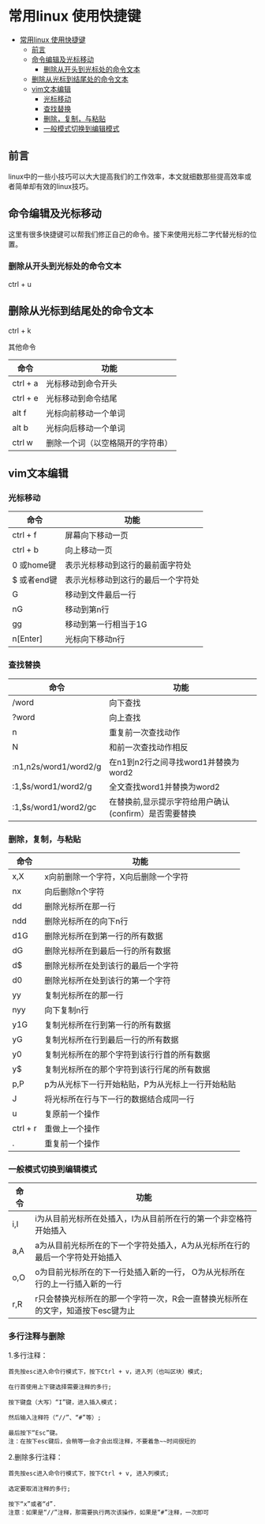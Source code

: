 # 常用linux 使用快捷键
<!-- TOC -->

- [常用linux 使用快捷键](#%E5%B8%B8%E7%94%A8linux-%E4%BD%BF%E7%94%A8%E5%BF%AB%E6%8D%B7%E9%94%AE)
    - [前言](#%E5%89%8D%E8%A8%80)
    - [命令编辑及光标移动](#%E5%91%BD%E4%BB%A4%E7%BC%96%E8%BE%91%E5%8F%8A%E5%85%89%E6%A0%87%E7%A7%BB%E5%8A%A8)
        - [删除从开头到光标处的命令文本](#%E5%88%A0%E9%99%A4%E4%BB%8E%E5%BC%80%E5%A4%B4%E5%88%B0%E5%85%89%E6%A0%87%E5%A4%84%E7%9A%84%E5%91%BD%E4%BB%A4%E6%96%87%E6%9C%AC)
    - [删除从光标到结尾处的命令文本](#%E5%88%A0%E9%99%A4%E4%BB%8E%E5%85%89%E6%A0%87%E5%88%B0%E7%BB%93%E5%B0%BE%E5%A4%84%E7%9A%84%E5%91%BD%E4%BB%A4%E6%96%87%E6%9C%AC)
    - [vim文本编辑](#vim%E6%96%87%E6%9C%AC%E7%BC%96%E8%BE%91)
        - [光标移动](#%E5%85%89%E6%A0%87%E7%A7%BB%E5%8A%A8)
        - [查找替换](#%E6%9F%A5%E6%89%BE%E6%9B%BF%E6%8D%A2)
        - [删除，复制，与粘贴](#%E5%88%A0%E9%99%A4%E5%A4%8D%E5%88%B6%E4%B8%8E%E7%B2%98%E8%B4%B4)
        - [一般模式切换到编辑模式](#%E4%B8%80%E8%88%AC%E6%A8%A1%E5%BC%8F%E5%88%87%E6%8D%A2%E5%88%B0%E7%BC%96%E8%BE%91%E6%A8%A1%E5%BC%8F)

<!-- /TOC -->

## 前言

linux中的一些小技巧可以大大提高我们的工作效率，本文就细数那些提高效率或者简单却有效的linux技巧。

## 命令编辑及光标移动

这里有很多快捷键可以帮我们修正自己的命令。接下来使用光标二字代替光标的位置。

### 删除从开头到光标处的命令文本

 ctrl + u

## 删除从光标到结尾处的命令文本

ctrl + k

其他命令

命令 | 功能
----|-----
ctrl + a| 光标移动到命令开头
ctrl + e|光标移动到命令结尾
alt  f| 光标向前移动一个单词
alt  b|光标向后移动一个单词
ctrl w|删除一个词（以空格隔开的字符串）


## vim文本编辑

### 光标移动

命令 | 功能
----|-----
ctrl + f | 屏幕向下移动一页
ctrl + b | 向上移动一页
0 或home键|表示光标移动到这行的最前面字符处
$ 或者end键|表示光标移动到这行的最后一个字符处
G | 移动到文件最后一行
nG| 移动到第n行
gg |移动到第一行相当于1G
n[Enter] |光标向下移动n行


### 查找替换

命令 | 功能
----|-----
/word| 向下查找
?word |向上查找
n | 重复前一次查找动作
N | 和前一次查找动作相反
:n1,n2s/word1/word2/g|  在n1到n2行之间寻找word1并替换为word2
:1,$s/word1/word2/g|  全文查找word1并替换为word2
:1,$s/word1/word2/gc| 在替换前,显示提示字符给用户确认(confirm）是否需要替换

### 删除，复制，与粘贴
命令 | 功能
----|-----
x,X | x向前删除一个字符，X向后删除一个字符
nx | 向后删除n个字符
dd| 删除光标所在那一行
ndd|  删除光标所在的向下n行
d1G| 删除光标所在到第一行的所有数据
dG | 删除光标所在到最后一行的所有数据
d$ | 删除光标所在处到该行的最后一个字符
d0 | 删除光标所在处到该行的第一个字符
yy| 复制光标所在的那一行
nyy| 向下复制n行
y1G| 复制光标所在行到第一行的所有数据
yG| 复制光标所在行到最后一行的所有数据
y0| 复制光标所在的那个字符到该行行首的所有数据
y$| 复制光标所在的那个字符到该行行尾的所有数据
p,P| p为从光标下一行开始粘贴，P为从光标上一行开始粘贴
J |将光标所在行与下一行的数据结合成同一行
u |复原前一个操作
ctrl + r | 重做上一个操作
. |重复前一个操作

### 一般模式切换到编辑模式

命令 | 功能
----|-----
i,I |i为从目前光标所在处插入，I为从目前所在行的第一个非空格符开始插入
a,A |a为从目前光标所在的下一个字符处插入，A为从光标所在行的最后一个字符处开始插入
o,O |o为目前光标所在的下一行处插入新的一行， O为从光标所在行的上一行插入新的一行
r,R |r只会替换光标所在的那一个字符一次，R会一直替换光标所在的文字，知道按下esc键为止


### 多行注释与删除

1.多行注释：

    首先按esc进入命令行模式下，按下Ctrl + v，进入列（也叫区块）模式;

    在行首使用上下键选择需要注释的多行;

    按下键盘（大写）“I”键，进入插入模式；

    然后输入注释符（“//”、“#”等）;

    最后按下“Esc”键。
    注：在按下esc键后，会稍等一会才会出现注释，不要着急~~时间很短的

2.删除多行注释：

    首先按esc进入命令行模式下，按下Ctrl + v, 进入列模式;

    选定要取消注释的多行;

    按下“x”或者“d”.
    注意：如果是“//”注释，那需要执行两次该操作，如果是“#”注释，一次即可


